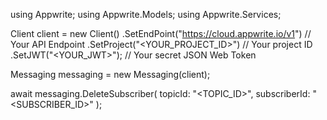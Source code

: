 using Appwrite;
using Appwrite.Models;
using Appwrite.Services;

Client client = new Client()
    .SetEndPoint("https://cloud.appwrite.io/v1") // Your API Endpoint
    .SetProject("&lt;YOUR_PROJECT_ID&gt;") // Your project ID
    .SetJWT("&lt;YOUR_JWT&gt;"); // Your secret JSON Web Token

Messaging messaging = new Messaging(client);

await messaging.DeleteSubscriber(
    topicId: "<TOPIC_ID>",
    subscriberId: "<SUBSCRIBER_ID>"
);